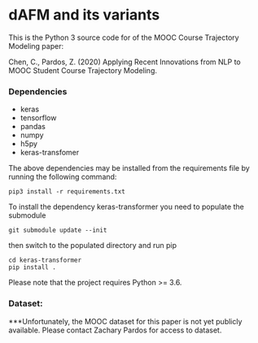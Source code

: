 # dAFM and its variants

This is the Python 3 source code for of the MOOC Course Trajectory Modeling paper:

Chen, C., Pardos, Z. (2020) Applying Recent Innovations from NLP to MOOC Student Course Trajectory Modeling.

### Dependencies
- keras
- tensorflow
- pandas
- numpy
- h5py
- keras-transfomer

The above dependencies may be installed from the requirements file by running the following command:
```
pip3 install -r requirements.txt
```
To install the dependency keras-transformer you need to populate the submodule
```
git submodule update --init
```
then switch to the populated directory and run pip
```
cd keras-transformer
pip install .
```
Please note that the project requires Python >= 3.6.

### Dataset:

***Unfortunately, the MOOC dataset for this paper is not yet publicly available. Please contact Zachary Pardos for access to dataset.
